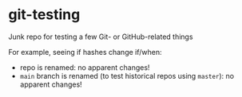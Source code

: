 # git-testing
Junk repo for testing a few Git- or GitHub-related things

For example, seeing if hashes change if/when:
 * repo is renamed: no apparent changes!
 * `main` branch is renamed (to test historical repos using `master`): no apparent changes!
